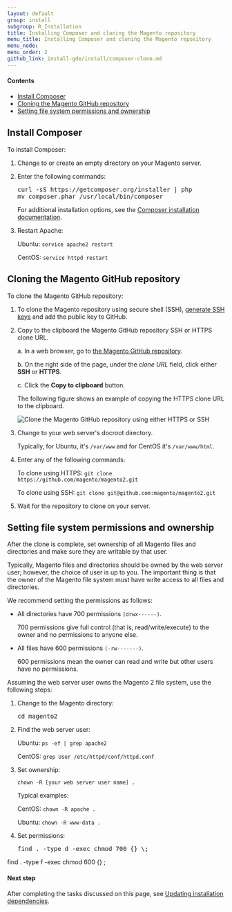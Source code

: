 ```yaml
---
layout: default
group: install
subgroup: R_Installation
title: Installing Composer and cloning the Magento repository
menu_title: Installing Composer and cloning the Magento repository
menu_node:
menu_order: 2
github_link: install-gde/install/composer-clone.md
---
```


#### Contents

*	<a href="#instgde-prereq-compose-install">Install Composer</a>
*	<a href="#instgde-prereq-compose-clone">Cloning the Magento GitHub repository</a>
*	<a href="#instgde-prereq-compose-access">Setting file system permissions and ownership</a>

<h2 id="instgde-prereq-compose-install">Install Composer</h2>

To install Composer:

1.	Change to or create an empty directory on your Magento server.

2.	Enter the following commands:

	<pre>curl -sS https://getcomposer.org/installer | php
	mv composer.phar /usr/local/bin/composer</pre>

	For additional installation options, see the <a href="https://getcomposer.org/download/" target="_blank">Composer installation documentation</a>.

3.	Restart Apache:

	Ubuntu: `service apache2 restart`

	CentOS: `service httpd restart`

<h2 id="instgde-prereq-compose-clone">Cloning the Magento GitHub repository</h2>

To clone the Magento GitHub repository:

1.	To clone the Magento repository using secure shell (SSH), <a href="https://help.github.com/articles/generating-ssh-keys/" target="_blank">generate SSH keys</a> and add the public key to GitHub.

1.	Copy to the clipboard the Magento GitHub repository SSH or HTTPS clone URL.

	a.	In a web browser, go to <a href="https://github.com/magento/magento2" target="_blank">the Magento GitHub repository</a>.

	b.	On the right side of the page, under the *clone URL* field, click either **SSH** or **HTTPS**.

	c.	Click the **Copy to clipboard** button.

	The following figure shows an example of copying the HTTPS clone URL to the clipboard.

	<p><img src="{{ site.baseurl }}common/images/install_mage2_clone-url1.png" alt="Clone the Magento GitHub repository using either HTTPS or SSH"></p>

1.	Change to your web server's docroot directory.

	Typically, for Ubuntu, it's `/var/www` and for CentOS it's `/var/www/html`.

2.	Enter any of the following commands:

	To clone using HTTPS: `git clone https://github.com/magento/magento2.git`

	To clone using SSH: `git clone git@github.com:magento/magento2.git`

3.	Wait for the repository to clone on your server.

<h2 id="instgde-prereq-compose-access">Setting file system permissions and ownership</h2>

After the clone is complete, set ownership of all Magento files and directories and make sure they are writable by that user.

Typically, Magento files and directories should be owned by the web server user; however, the choice of user is up to you. The important thing is that the owner of the Magento file system must have write access to all files and directories.

We recommend setting the permissions as follows:

*	All directories have 700 permissions `(drwx------)`.

	700 permissions give full control (that is, read/write/execute) to the owner and no permissions to anyone else.

*	All files have 600 permissions `(-rw-------)`.

	600 permissions mean the owner can read and write but other users have no permissions.

Assuming the web server user owns the Magento 2 file system, use the following steps:

1.	Change to the Magento directory:

	<pre>cd magento2</pre>

2.	Find the web server user:

	Ubuntu: `ps -ef | grep apache2`

	CentOS: `grep User /etc/httpd/conf/httpd.conf`

3.	Set ownership:

	<code>chown -R [your web server user name] .</code>

	Typical examples:

	CentOS: <code>chown -R apache .</code>

	Ubuntu: `chown -R www-data .`

4.	Set permissions:

	<pre>find . -type d -exec chmod 700 {} \;
find . -type f -exec chmod 600 {} \;</pre>

#### Next step

After completing the tasks discussed on this page, see <a href="{{ site.gdeurl }}install-gde/install/prepare-install.html">Updating installation dependencies</a>.